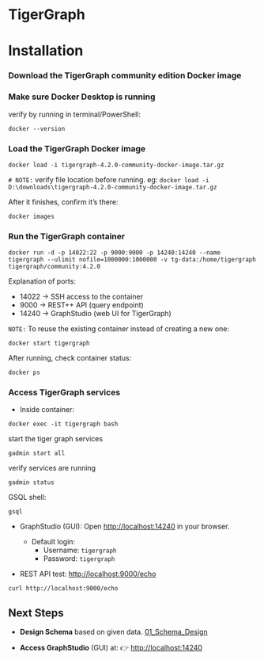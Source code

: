 # TigerGraph

# Installation

### Download the TigerGraph community edition Docker image

### Make sure Docker Desktop is running

verify by running in terminal/PowerShell:

```
docker --version
```

### Load the TigerGraph Docker image

```
docker load -i tigergraph-4.2.0-community-docker-image.tar.gz
```

`# NOTE:` verify file location before running. eg: `docker load -i D:\downloads\tigergraph-4.2.0-community-docker-image.tar.gz`

After it finishes, confirm it’s there:

```
docker images
```

### Run the TigerGraph container

```
docker run -d -p 14022:22 -p 9000:9000 -p 14240:14240 --name tigergraph --ulimit nofile=1000000:1000000 -v tg-data:/home/tigergraph tigergraph/community:4.2.0
```

Explanation of ports:

- 14022 → SSH access to the container
- 9000 → REST++ API (query endpoint)
- 14240 → GraphStudio (web UI for TigerGraph)

`NOTE:` To reuse the existing container instead of creating a new one:

```
docker start tigergraph
```

After running, check container status:

```
docker ps
```

### Access TigerGraph services

- Inside container:

```
docker exec -it tigergraph bash
```

start the tiger graph services

```
gadmin start all
```

verify services are running

```
gadmin status
```

GSQL shell:

```
gsql
```

- GraphStudio (GUI): Open [http://localhost:14240](http://localhost:14240) in your browser.

  - Default login:
    - Username: `tigergraph`
    - Password: `tigergraph`

- REST API test: [http://localhost:9000/echo](http://localhost:9000/echo)

```
curl http://localhost:9000/echo
```

## Next Steps

- **Design Schema** based on given data.
  [01_Schema_Design](.\01_Schema_Design\schema_gsql.md)

- **Access GraphStudio** (GUI) at:
  👉 [http://localhost:14240](http://localhost:14240)
